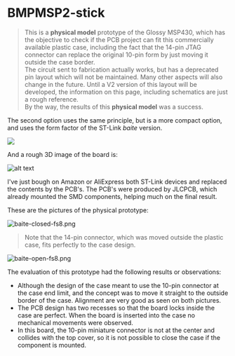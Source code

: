 # BMPMSP2-stick

> This is a **physical model** prototype of the Glossy MSP430, which has 
> the objective to check if the PCB project can fit this commercially 
> available plastic case, including the fact that the 14-pin JTAG 
> connector can replace the original 10-pin form by just moving it outside 
> the case border.  
> The circuit sent to fabrication actually works, but has a deprecated 
> pin layout which will not be maintained. Many other aspects will also 
> change in the future. Until a V2 version of this layout will be 
> developed, the information on this page, including schematics are just 
> a rough reference.  
> By the way, the results of this **physical model** was a success.

The second option uses the same principle, but is a more compact option, and uses the form factor of the ST-Link *baite* version.

[<img src="https://wiki.cuvoodoo.info/lib/exe/fetch.php?cache=&media=jtag:baite_dongle_front.jpg">](https://wiki.cuvoodoo.info/lib/exe/fetch.php?cache=&media=jtag:baite_dongle_front.jpg)

And a rough 3D image of the board is:

![alt text](images/MSPBMP2-stick.png "BMP-MSP430-2-stick")

I've just bough on Amazon or AliExpress both ST-Link devices and replaced the contents by the PCB's. The PCB's were produced by JLCPCB, which already mounted the SMD components, helping much on the final result.

These are the pictures of the physical prototype:

![baite-closed-fs8.png](images/baite-closed-fs8.png)

> Note that the 14-pin connector, which was moved outside the plastic 
> case, fits perfectly to the case design.

![baite-open-fs8.png](images/baite-open-fs8.png)

The evaluation of this prototype had the following results or 
observations: 
- Although the design of the case meant to use the 10-pin connector at 
the case end limit, and the concept was to move it straight to the 
outside border of the case. Alignment are very good as seen on both pictures.
- The PCB design has two recesses so that the board locks inside the case 
are perfect. When the board is inserted into the case no mechanical 
movements were observed.
- In this board, the 10-pin miniature connector is not at the center and 
collides with the top cover, so it is not possible to close the case if 
the component is mounted.
